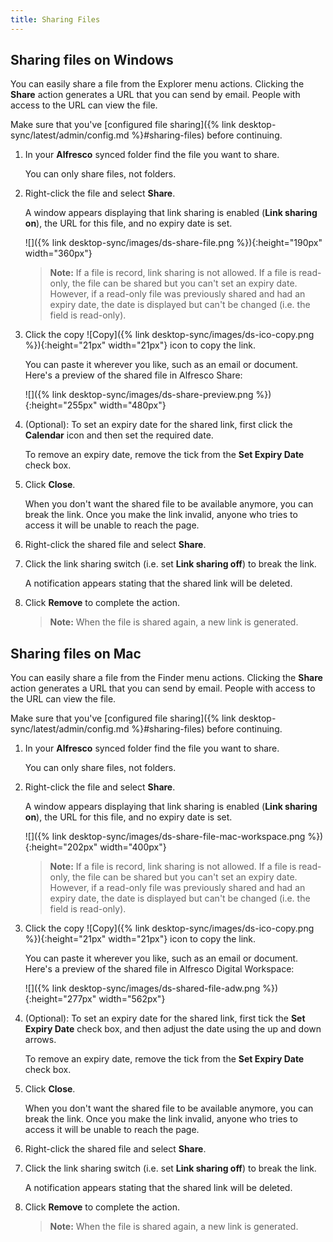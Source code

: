 ```yaml
---
title: Sharing Files
---
```


## Sharing files on Windows

You can easily share a file from the Explorer menu actions. Clicking the **Share** action generates a URL that you can 
send by email. People with access to the URL can view the file.

Make sure that you've [configured file sharing]({% link desktop-sync/latest/admin/config.md %}#sharing-files) before continuing.

1. In your **Alfresco** synced folder find the file you want to share.

    You can only share files, not folders.

2. Right-click the file and select **Share**.

    A window appears displaying that link sharing is enabled (**Link sharing on**), the URL for this file, and no expiry date is set.

    ![]({% link desktop-sync/images/ds-share-file.png %}){:height="190px" width="360px"}

    >**Note:** If a file is record, link sharing is not allowed. If a file is read-only, the file can be shared but you can't set an expiry date. However, if a read-only file was previously shared and had an expiry date, the date is displayed but can't be changed (i.e. the field is read-only).

3. Click the copy ![Copy]({% link desktop-sync/images/ds-ico-copy.png %}){:height="21px" width="21px"} icon to copy the link.

    You can paste it wherever you like, such as an email or document. Here's a preview of the shared file in Alfresco Share:

    ![]({% link desktop-sync/images/ds-share-preview.png %}){:height="255px" width="480px"}

4. (Optional): To set an expiry date for the shared link, first click the **Calendar** icon and then set the required date.

    To remove an expiry date, remove the tick from the **Set Expiry Date** check box.

5. Click **Close**.

    When you don't want the shared file to be available anymore, you can break the link. Once you make the link invalid, anyone who tries to access it will be unable to reach the page.

6. Right-click the shared file and select **Share**.

7. Click the link sharing switch (i.e. set **Link sharing off**) to break the link.

    A notification appears stating that the shared link will be deleted.

8. Click **Remove** to complete the action.

    >**Note:** When the file is shared again, a new link is generated.

## Sharing files on Mac

You can easily share a file from the Finder menu actions. Clicking the **Share** action generates a URL that you can send by email. People with access to the URL can view the file.

Make sure that you've [configured file sharing]({% link desktop-sync/latest/admin/config.md %}#sharing-files) before continuing.

1. In your **Alfresco** synced folder find the file you want to share.

    You can only share files, not folders.

2. Right-click the file and select **Share**.

    A window appears displaying that link sharing is enabled (**Link sharing on**), the URL for this file, and no expiry date is set.

    ![]({% link desktop-sync/images/ds-share-file-mac-workspace.png %}){:height="202px" width="400px"}

    >**Note:** If a file is record, link sharing is not allowed. If a file is read-only, the file can be shared but you can't set an expiry date. However, if a read-only file was previously shared and had an expiry date, the date is displayed but can't be changed (i.e. the field is read-only).

3. Click the copy ![Copy]({% link desktop-sync/images/ds-ico-copy.png %}){:height="21px" width="21px"} icon to copy the link.

    You can paste it wherever you like, such as an email or document. Here's a preview of the shared file in Alfresco Digital Workspace:

    ![]({% link desktop-sync/images/ds-shared-file-adw.png %}){:height="277px" width="562px"}

4. (Optional): To set an expiry date for the shared link, first tick the **Set Expiry Date** check box, and then adjust the date using the up and down arrows.

    To remove an expiry date, remove the tick from the **Set Expiry Date** check box.

5. Click **Close**.

    When you don't want the shared file to be available anymore, you can break the link. Once you make the link invalid, anyone who tries to access it will be unable to reach the page.

6. Right-click the shared file and select **Share**.

7. Click the link sharing switch (i.e. set **Link sharing off**) to break the link.

    A notification appears stating that the shared link will be deleted.

8. Click **Remove** to complete the action.

    >**Note:** When the file is shared again, a new link is generated.



